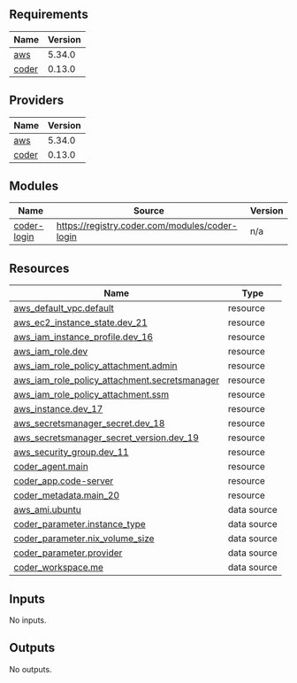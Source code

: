 <!-- BEGIN_TF_DOCS -->
## Requirements

| Name | Version |
|------|---------|
| <a name="requirement_aws"></a> [aws](#requirement\_aws) | 5.34.0 |
| <a name="requirement_coder"></a> [coder](#requirement\_coder) | 0.13.0 |

## Providers

| Name | Version |
|------|---------|
| <a name="provider_aws"></a> [aws](#provider\_aws) | 5.34.0 |
| <a name="provider_coder"></a> [coder](#provider\_coder) | 0.13.0 |

## Modules

| Name | Source | Version |
|------|--------|---------|
| <a name="module_coder-login"></a> [coder-login](#module\_coder-login) | https://registry.coder.com/modules/coder-login | n/a |

## Resources

| Name | Type |
|------|------|
| [aws_default_vpc.default](https://registry.terraform.io/providers/aws/5.34.0/docs/resources/default_vpc) | resource |
| [aws_ec2_instance_state.dev_21](https://registry.terraform.io/providers/aws/5.34.0/docs/resources/ec2_instance_state) | resource |
| [aws_iam_instance_profile.dev_16](https://registry.terraform.io/providers/aws/5.34.0/docs/resources/iam_instance_profile) | resource |
| [aws_iam_role.dev](https://registry.terraform.io/providers/aws/5.34.0/docs/resources/iam_role) | resource |
| [aws_iam_role_policy_attachment.admin](https://registry.terraform.io/providers/aws/5.34.0/docs/resources/iam_role_policy_attachment) | resource |
| [aws_iam_role_policy_attachment.secretsmanager](https://registry.terraform.io/providers/aws/5.34.0/docs/resources/iam_role_policy_attachment) | resource |
| [aws_iam_role_policy_attachment.ssm](https://registry.terraform.io/providers/aws/5.34.0/docs/resources/iam_role_policy_attachment) | resource |
| [aws_instance.dev_17](https://registry.terraform.io/providers/aws/5.34.0/docs/resources/instance) | resource |
| [aws_secretsmanager_secret.dev_18](https://registry.terraform.io/providers/aws/5.34.0/docs/resources/secretsmanager_secret) | resource |
| [aws_secretsmanager_secret_version.dev_19](https://registry.terraform.io/providers/aws/5.34.0/docs/resources/secretsmanager_secret_version) | resource |
| [aws_security_group.dev_11](https://registry.terraform.io/providers/aws/5.34.0/docs/resources/security_group) | resource |
| [coder_agent.main](https://registry.terraform.io/providers/coder/coder/0.13.0/docs/resources/agent) | resource |
| [coder_app.code-server](https://registry.terraform.io/providers/coder/coder/0.13.0/docs/resources/app) | resource |
| [coder_metadata.main_20](https://registry.terraform.io/providers/coder/coder/0.13.0/docs/resources/metadata) | resource |
| [aws_ami.ubuntu](https://registry.terraform.io/providers/aws/5.34.0/docs/data-sources/ami) | data source |
| [coder_parameter.instance_type](https://registry.terraform.io/providers/coder/coder/0.13.0/docs/data-sources/parameter) | data source |
| [coder_parameter.nix_volume_size](https://registry.terraform.io/providers/coder/coder/0.13.0/docs/data-sources/parameter) | data source |
| [coder_parameter.provider](https://registry.terraform.io/providers/coder/coder/0.13.0/docs/data-sources/parameter) | data source |
| [coder_workspace.me](https://registry.terraform.io/providers/coder/coder/0.13.0/docs/data-sources/workspace) | data source |

## Inputs

No inputs.

## Outputs

No outputs.
<!-- END_TF_DOCS -->
